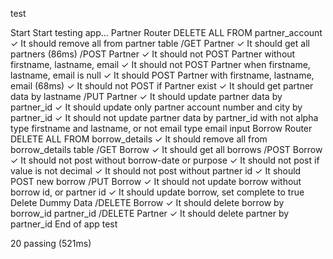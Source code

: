 test


  Start
Start testing app...
    Partner Router
      DELETE ALL FROM partner_account
        ✓ It should remove all from partner table
      /GET Partner
        ✓ It should get all partners (86ms)
      /POST Partner
        ✓ It should not POST Partner without firstname, lastname, email
        ✓ It should not POST Partner when firstname, lastname, email is null
        ✓ It should POST Partner with firstname, lastname, email (68ms)
        ✓ It should not POST if Partner exist
        ✓ It should get partner data by lastname
      /PUT Partner
        ✓ It should update partner data by partner_id
        ✓ It should update only partner account number and city by partner_id
        ✓ It should not update partner data by partner_id with not alpha type firstname and lastname, or not email type email input
    Borrow Router
      DELETE ALL FROM borrow_details
        ✓ It should remove all from borrow_details table
      /GET Borrow
        ✓ It should get all borrows
      /POST Borrow
        ✓ It should not post without borrow-date or purpose
        ✓ It should not post if value is not decimal
        ✓ It should not post without partner id
        ✓ It should POST new borrow
      /PUT Borrow
        ✓ It should not update borrow without borrow id, or partner id
        ✓ It should update borrow, set complete to true
    Delete Dummy Data
      /DELETE Borrow
        ✓ It should delete borrow by borrow_id partner_id
      /DELETE Partner
        ✓ It should delete partner by partner_id
End of app test


  20 passing (521ms)

